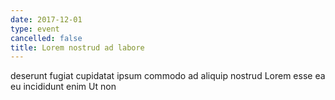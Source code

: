 ```yaml
---
date: 2017-12-01
type: event
cancelled: false
title: Lorem nostrud ad labore
---
```

deserunt fugiat cupidatat ipsum commodo ad aliquip nostrud Lorem esse ea eu incididunt enim Ut non